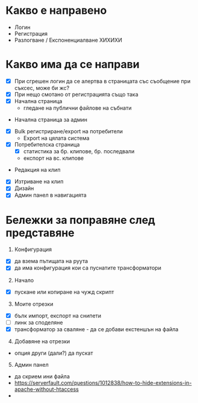 # Какво е направено
- Логин
- Регистрация
- Разлогване / Експоненциалване ХИХИХИ

# Какво има да се направи
- [x] При сгрешен логин да се алертва в страницата със съобщение при съксес, може би жс?
- [x] При нещо смотано от регистрацията също така
- [x] Начална страница
    - гледане на публични файлове на събнати
- Начална страница за админ
- [x] Bulk регистриране/export на потребители
    - Export на цялата система
- [x] Потребителска страница
    - [x] статистика за бр. клипове, бр. последвали
    - експорт на вс. клипове
- Редакция на клип
- [x] Изтриване на клип
- [x] Дизайн
- [x] Админ панел в навигацията

# Бележки за поправяне след представяне
1. Конфигурация
- [x] да взема пътищата на руута
- [x] да има конфигурация кои са пуснатите трансформатори

2. Начало
- [x] пускане или копиране на чужд скрипт

3. Моите отрезки
- [x] бълк импорт, експорт на снипети
- [ ] линк за споделяне
- [x] трансформатор за сваляне - да се добави екстеншън на файла

4. Добавяне на отрезки
- опция други (дали?) да пускат

5. Админ панел
- да скрием ини файла
- https://serverfault.com/questions/1012838/how-to-hide-extensions-in-apache-without-htaccess
- 